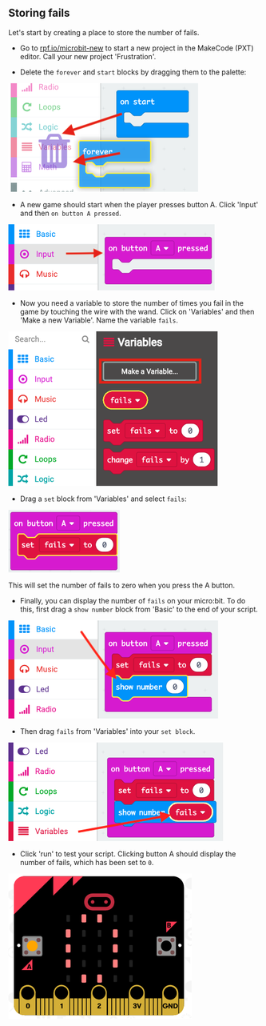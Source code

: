 ## Storing fails

Let's start by creating a place to store the number of fails.

+ Go to <a href="https://rpf.io/microbit-new" target="_blank">rpf.io/microbit-new</a> to start a new project in the MakeCode (PXT) editor. Call your new project 'Frustration'.

+ Delete the `forever` and `start` blocks by dragging them to the palette:

![screenshot](images/frustration-bin.png)

+ A new game should start when the player presses button A. Click 'Input' and then `on button A pressed`.

![screenshot](images/frustration-onPressA.png)

+ Now you need a variable to store the number of times you fail in the game by touching the wire with the wand. Click on 'Variables' and then 'Make a new Variable'. Name the variable `fails`.

![schermata](images/frustration-variable.png)

+ Drag a `set` block from 'Variables' and select `fails`:

![schermata](images/frustration-fails.png)

This will set the number of fails to zero when you press the A button.

+ Finally, you can display the number of `fails` on your micro:bit. To do this, first drag a `show number` block from 'Basic' to the end of your script.

![schermata](images/frustration-show.png)

+ Then drag `fails` from 'Variables' into your `set block`.

![schermata](images/frustration-show-fails.png)

+ Click 'run' to test your script. Clicking button A should display the number of fails, which has been set to `0`.

![schermata](images/frustration-fails-test.png)